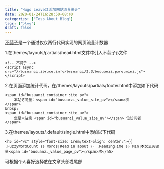 ```yaml
---
title: "Hugo LeaveIt添加网站流量统计"
date: 2020-01-24T16:28:50+08:00
categories: ["Toss About Blog"]
tags: ["blog"]
draft: false
---
```

[不蒜子](http://busuanzi.ibruce.info/ "不蒜子")是一个通过仅仅两行代码实现的网页流量计数器  
    

1.在themes/layouts/partials/head.html文件中引入不蒜子js文件
    

    <!-- 不蒜子 -->
    <script async src="//busuanzi.ibruce.info/busuanzi/2.3/busuanzi.pure.mini.js"></script>

    
2.在页面添加统计代码，在/themes/layouts/partials/footer.html中添加如下代码
    

    <span id="busuanzi_container_site_pv">
        本站访问量：<span id="busuanzi_value_site_pv"></span>次
    </span>
    &nbsp;
    <span id="busuanzi_container_site_uv">
        您是本站第 <span id="busuanzi_value_site_uv"></span> 位访问者
    </span>
    

3.在themes/layouts/\_default/single.html中添加以下代码
    

    <h5 id="wc" style="font-size: 1rem;text-align: center;">{{ .FuzzyWordCount }} Words|Read in about {{ .ReadingTime }} Min|本文总阅读量<span id="busuanzi_value_page_pv"></span>次</h5>
    

可根据个人喜好选择放在文章头部或尾部   
